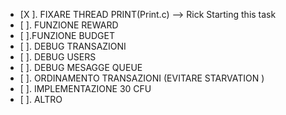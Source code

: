 *  [X ]. FIXARE THREAD PRINT(Print.c) --> Rick Starting this task 
* [ ]. FUNZIONE REWARD
* [ ].FUNZIONE BUDGET
* [ ]. DEBUG TRANSAZIONI 
* [ ]. DEBUG USERS 
* [ ]. DEBUG MESAGGE QUEUE
* [ ]. ORDINAMENTO TRANSAZIONI (EVITARE STARVATION )
* [ ]. IMPLEMENTAZIONE 30 CFU 
* [ ]. ALTRO 
